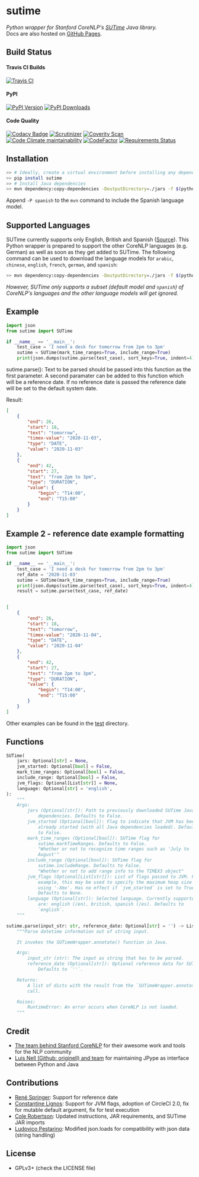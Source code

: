 # sutime
*Python wrapper for Stanford CoreNLP's [SUTime](http://nlp.stanford.edu/software/sutime.shtml) Java library.*  
Docs are also hosted on [GitHub Pages](https://frable.github.io/python-sutime/).

## Build Status

#### Travis CI Builds
[![Travis CI](https://travis-ci.com/FraBle/python-sutime.svg?branch=master)](https://travis-ci.com/FraBle/python-sutime)

#### PyPI
[![PyPI Version](https://img.shields.io/pypi/v/sutime.svg)](https://pypi.org/project/sutime/)
[![PyPI Downloads](https://img.shields.io/pypi/dm/sutime.svg)](https://pypi.org/project/sutime/)

#### Code Quality
[![Codacy Badge](https://api.codacy.com/project/badge/Grade/5b9cb504d8b040b38f86157ad75ecd96)](https://app.codacy.com/gh/FraBle/python-sutime?utm_source=github.com&utm_medium=referral&utm_content=FraBle/python-sutime&utm_campaign=Badge_Grade)
[![Scrutinizer](https://img.shields.io/scrutinizer/g/FraBle/python-sutime.svg)](https://scrutinizer-ci.com/g/FraBle/python-sutime/)
[![Coverity Scan](https://img.shields.io/coverity/scan/22017.svg)](https://scan.coverity.com/projects/python-sutime)
[![Code Climate maintainability](https://img.shields.io/codeclimate/maintainability/FraBle/python-sutime.svg)](https://codeclimate.com/github/FraBle/python-sutime/maintainability)
[![CodeFactor](https://www.codefactor.io/repository/github/frable/python-sutime/badge)](https://www.codefactor.io/repository/github/frable/python-sutime)
[![Requirements Status](https://requires.io/github/FraBle/python-sutime/requirements.svg?branch=master)](https://requires.io/github/FraBle/python-sutime/requirements/?branch=master)

## Installation

```bash
>> # Ideally, create a virtual environment before installing any dependencies
>> pip install sutime
>> # Install Java dependencies
>> mvn dependency:copy-dependencies -DoutputDirectory=./jars -f $(python3 -c 'import importlib; import pathlib; print(pathlib.Path(importlib.util.find_spec("sutime").origin).parent / "pom.xml")')
```

Append `-P spanish` to the `mvn` command to include the Spanish language model.

## Supported Languages

SUTime currently supports only English, British and Spanish ([Source](https://github.com/stanfordnlp/CoreNLP/tree/master/src/edu/stanford/nlp/time/rules)).
This Python wrapper is prepared to support the other CoreNLP languages (e.g. German) as well as soon as they get added to SUTime.
The following command can be used to download the language models for `arabic`, `chinese`, `english`, `french`, `german`, and `spanish`:

```bash
>> mvn dependency:copy-dependencies -DoutputDirectory=./jars -f $(python -c 'import importlib; import pathlib; print(pathlib.Path(importlib.util.find_spec("sutime").origin).parent / "pom.xml")') -P <language>
```

*However, SUTime only supports a subset (default model and `spanish`) of CoreNLP's languages and the other language models will get ignored.*

## Example

```python
import json
from sutime import SUTime

if __name__ == '__main__':
    test_case = 'I need a desk for tomorrow from 2pm to 3pm'
    sutime = SUTime(mark_time_ranges=True, include_range=True)
    print(json.dumps(sutime.parse(test_case), sort_keys=True, indent=4))
```
sutime.parse():
Text to be parsed should be passed into this function as the first parameter.
A second paramater can be added to this function which will be a reference date.
If no reference date is passed the reference date will be set to the default system date.


Result:

```json
[
    {
        "end": 26,
        "start": 18,
        "text": "tomorrow",
        "timex-value": "2020-11-03",
        "type": "DATE",
        "value": "2020-11-03"
    },
    {
        "end": 42,
        "start": 27,
        "text": "from 2pm to 3pm",
        "type": "DURATION",
        "value": {
            "begin": "T14:00",
            "end": "T15:00"
        }
    }
]
```
## Example 2 - reference date example formatting

```python
import json
from sutime import SUTime

if __name__ == '__main__':
    test_case = 'I need a desk for tomorrow from 2pm to 3pm'
    ref_date = '2020-11-03'
    sutime = SUTime(mark_time_ranges=True, include_range=True)
    print(json.dumps(sutime.parse(test_case), sort_keys=True, indent=4))
    result = sutime.parse(test_case, ref_date)
    
```

```json
[
    {
        "end": 26,
        "start": 18,
        "text": "tomorrow",
        "timex-value": "2020-11-04",
        "type": "DATE",
        "value": "2020-11-04"
    },
    {
        "end": 42,
        "start": 27,
        "text": "from 2pm to 3pm",
        "type": "DURATION",
        "value": {
            "begin": "T14:00",
            "end": "T15:00"
        }
    }
]
```

Other examples can be found in the [test](https://github.com/FraBle/python-sutime/blob/master/sutime/test) directory.

## Functions

```python
SUTime(
    jars: Optional[str] = None,
    jvm_started: Optional[bool] = False,
    mark_time_ranges: Optional[bool] = False,
    include_range: Optional[bool] = False,
    jvm_flags: Optional[List[str]] = None,
    language: Optional[str] = 'english',
):
    """
    Args:
        jars (Optional[str]): Path to previously downloaded SUTime Java
            dependencies. Defaults to False.
        jvm_started (Optional[bool]): Flag to indicate that JVM has been
            already started (with all Java dependencies loaded). Defaults
            to False.
        mark_time_ranges (Optional[bool]): SUTime flag for
            sutime.markTimeRanges. Defaults to False.
            "Whether or not to recognize time ranges such as 'July to
            August'"
        include_range (Optional[bool]): SUTime flag for
            sutime.includeRange. Defaults to False.
            "Whether or not to add range info to the TIMEX3 object"
        jvm_flags (Optional[List[str]]): List of flags passed to JVM. For
            example, this may be used to specify the maximum heap size
            using '-Xmx'. Has no effect if `jvm_started` is set to True.
            Defaults to None.
        language (Optional[str]): Selected language. Currently supported
            are: english (/en), british, spanish (/es). Defaults to
            `english`.
    """

sutime.parse(input_str: str, reference_date: Optional[str] = '') -> List[Dict]:
    """Parse datetime information out of string input.

    It invokes the SUTimeWrapper.annotate() function in Java.

    Args:
        input_str (str): The input as string that has to be parsed.
        reference_date (Optional[str]): Optional reference data for SUTime.
            Defaults to `''`.

    Returns:
        A list of dicts with the result from the `SUTimeWrapper.annotate()`
        call.

    Raises:
        RuntimeError: An error occurs when CoreNLP is not loaded.
    """
```

## Credit

-   [The team behind Stanford CoreNLP](http://stanfordnlp.github.io/CoreNLP/) for their awesome work and tools for the NLP community
-   [Luis Nell (Github: originell) and team](https://github.com/originell/jpype/) for maintaining JPype as interface between Python and Java

## Contributions

-   [René Springer](https://github.com/r-springer): Support for reference date
-   [Constantine Lignos](https://github.com/ConstantineLignos): Support for JVM flags, adoption of CircleCI 2.0, fix for mutable default argument, fix for test execution
-   [Cole Robertson](https://github.com/cbjrobertson): Updated instructions, JAR requirements, and SUTime JAR imports
-   [Ludovico Pestarino](https://github.com/arkeane): Modified json.loads for compatibility with json data (string handling)

## License

-   GPLv3+ (check the LICENSE file)
